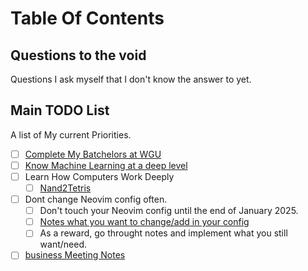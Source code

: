 # Table Of Contents

## Questions to the void
Questions I ask myself that I don't know the answer to yet.


## Main TODO List
A list of My current Priorities.

- [ ] [Complete My Batchelors at WGU](/WGU/index)
- [ ] [Know Machine Learning at a deep level](ML/index)
- [ ] Learn How Computers Work Deeply
    - [ ] [Nand2Tetris](Nand2Tetris/)
- [ ] Dont change Neovim config often.
    - [ ] Don't touch your Neovim config until the end of January 2025.
    - [ ] [Notes what you want to change/add in your config](ConfigNotes.md)
    - [ ] As a reward, go throught notes and implement what you still want/need.

- [ ] [business Meeting Notes](BusinessMeetingNotes)
